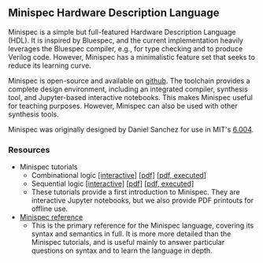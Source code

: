 ## Minispec Hardware Description Language 

Minispec is a simple but full-featured Hardware Description Language (HDL). It is inspired by Bluespec, and the current implementation heavily leverages the Bluespec compiler, e.g., for type checking and to produce Verilog code. However, Minispec has a minimalistic feature set that seeks to reduce its learning curve.

Minispec is open-source and available on [github](https://github.com/minispec-hdl/minispec). The toolchain provides a complete design environment, including an integrated compiler, synthesis tool, and Jupyter-based interactive notebooks. This makes Minispec useful for teaching purposes. However, Minispec can also be used with other synthesis tools.

Minispec was originally designed by Daniel Sanchez for use in MIT's [6.004](https://6004.mit.edu).

### Resources

* Minispec tutorials
  * Combinational logic [[interactive]](https://mybinder.org/v2/gh/minispec-hdl/minispec-binder/main?urlpath=git-pull%3Frepo%3Dhttps%253A%252F%252Fgithub.com%252Fminispec-hdl%252Fminispec-tutorials%26urlpath%3Dtree%252Fminispec-tutorials%252FCombinational.ipynb%26branch%3Dmain) [[pdf]](minispec_combinational.pdf) [[pdf, executed]](minispec_combinational_executed.pdf)
  * Sequential logic [[interactive]](https://mybinder.org/v2/gh/minispec-hdl/minispec-binder/main?urlpath=git-pull%3Frepo%3Dhttps%253A%252F%252Fgithub.com%252Fminispec-hdl%252Fminispec-tutorials%26urlpath%3Dtree%252Fminispec-tutorials%252FSequential.ipynb%26branch%3Dmain) [[pdf]](minispec_sequential.pdf) [[pdf, executed]](minispec_sequential_executed.pdf)
  * These tutorials provide a first introduction to Minispec. They are interactive Jupyter notebooks, but we also provide PDF printouts for offline use.
* [Minispec reference](minispec_reference.pdf)
  * This is the primary reference for the Minispec language, covering its syntax and semantics in full. It is more more detailed than the Minispec tutorials, and is useful mainly to answer particular questions on syntax and to learn the language in depth.
